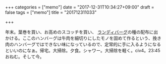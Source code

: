 +++
categories = ["memo"]
date = "2017-12-31T10:34:27+09:00"
draft = false
tags = ["memo"]
title = "201712311033"

+++

年末。葉巻を買い、お高めのスコッチを買い、 [ランディバーグ](https://tabelog.com/tokyo/A1310/A131003/13000283/ "ランディバーグ")の種の配布に出かける。ここのハンバーグは牛肉を細切りにしたモノを固めて作るという、挽き肉のハンバーグではできない味になっているので、定常的に手に入るようになるといいのになぁ。帰宅。大掃除。夕食。シャワー。大掃除を軽く。civ4。23:45おねむ。そして今。 

